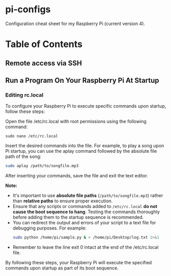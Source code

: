 # pi-configs
Configuration cheat sheet for my Raspberry Pi (current version 4).

# Table of Contents


## Remote access via SSH

## Run a Program On Your Raspberry Pi At Startup
### Editing rc.local
To configure your Raspberry Pi to execute specific commands upon startup, follow these steps:

Open the file /etc/rc.local with root permissions using the following command:

```shell
sudo nano /etc/rc.local
```
Insert the desired commands into the file. For example, to play a song upon Pi startup, you can use the aplay command followed by the absolute file path of the song:
```bash
sudo aplay /path/to/songfile.mp3
```
After inserting your commands, save the file and exit the text editor.

**Note:** 
- It's important to use **absolute file paths** (`/path/to/songfile.mp3`) rather than **relative paths** to ensure proper execution.
- Ensure that any scripts or commands added to `/etc/rc.local` **do not cause the boot sequence to hang**. Testing the commands thoroughly before adding them to the startup sequence is recommended.
- You can redirect the output and errors of your script to a text file for debugging purposes. For example:
  ```bash
  sudo python /home/pi/sample.py & > /home/pi/Desktop/log.txt 2>&1
  ```
- Remember to leave the line exit 0 intact at the end of the /etc/rc.local file.

By following these steps, your Raspberry Pi will execute the specified commands upon startup as part of its boot sequence.

